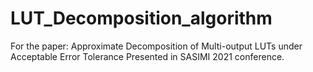 # LUT_Decomposition_algorithm
For the paper: Approximate Decomposition of Multi-output LUTs under Acceptable Error Tolerance
Presented in SASIMI 2021 conference.
